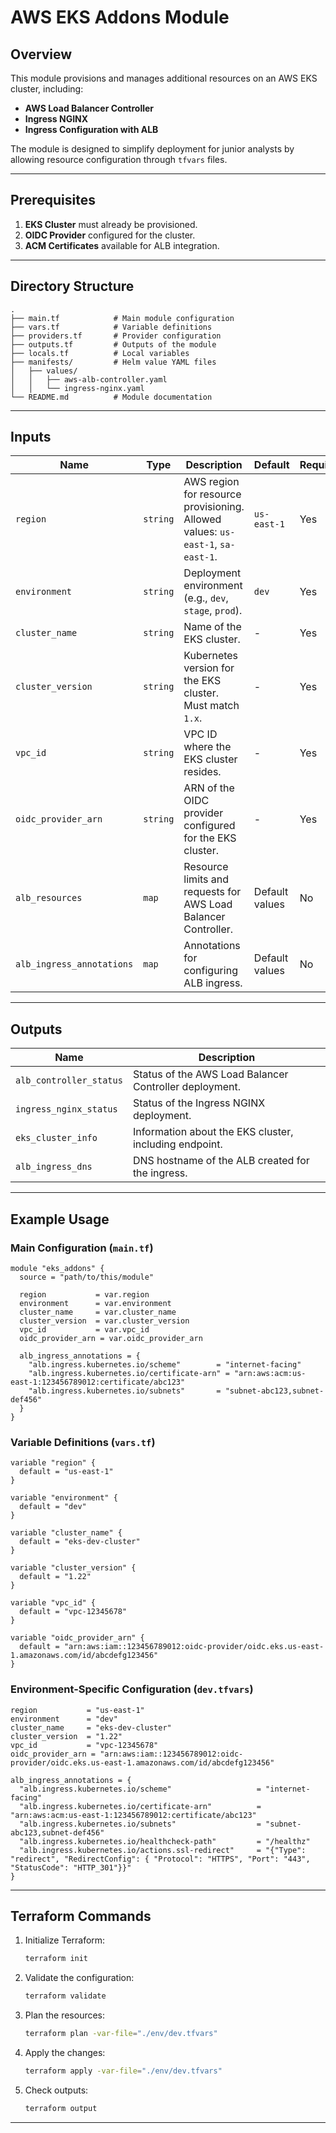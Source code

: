 
# AWS EKS Addons Module

## Overview

This module provisions and manages additional resources on an AWS EKS cluster, including:
- **AWS Load Balancer Controller**
- **Ingress NGINX**
- **Ingress Configuration with ALB**

The module is designed to simplify deployment for junior analysts by allowing resource configuration through `tfvars` files.

---

## Prerequisites

1. **EKS Cluster** must already be provisioned.
2. **OIDC Provider** configured for the cluster.
3. **ACM Certificates** available for ALB integration.

---

## Directory Structure

```
.
├── main.tf            # Main module configuration
├── vars.tf            # Variable definitions
├── providers.tf       # Provider configuration
├── outputs.tf         # Outputs of the module
├── locals.tf          # Local variables
├── manifests/         # Helm value YAML files
│   ├── values/
│   │   ├── aws-alb-controller.yaml
│   │   └── ingress-nginx.yaml
└── README.md          # Module documentation
```

---

## Inputs

| Name                      | Type      | Description                                                              | Default        | Required |
|---------------------------|-----------|--------------------------------------------------------------------------|----------------|----------|
| `region`                  | `string`  | AWS region for resource provisioning. Allowed values: `us-east-1`, `sa-east-1`. | `us-east-1`    | Yes      |
| `environment`             | `string`  | Deployment environment (e.g., `dev`, `stage`, `prod`).                   | `dev`          | Yes      |
| `cluster_name`            | `string`  | Name of the EKS cluster.                                                 | -              | Yes      |
| `cluster_version`         | `string`  | Kubernetes version for the EKS cluster. Must match `1.x`.                | -              | Yes      |
| `vpc_id`                  | `string`  | VPC ID where the EKS cluster resides.                                    | -              | Yes      |
| `oidc_provider_arn`       | `string`  | ARN of the OIDC provider configured for the EKS cluster.                 | -              | Yes      |
| `alb_resources`           | `map`     | Resource limits and requests for AWS Load Balancer Controller.           | Default values | No       |
| `alb_ingress_annotations` | `map`     | Annotations for configuring ALB ingress.                                 | Default values | No       |

---

## Outputs

| Name                    | Description                                                |
|-------------------------|------------------------------------------------------------|
| `alb_controller_status` | Status of the AWS Load Balancer Controller deployment.     |
| `ingress_nginx_status`  | Status of the Ingress NGINX deployment.                    |
| `eks_cluster_info`      | Information about the EKS cluster, including endpoint.     |
| `alb_ingress_dns`       | DNS hostname of the ALB created for the ingress.           |

---

## Example Usage

### Main Configuration (`main.tf`)

```hcl
module "eks_addons" {
  source = "path/to/this/module"

  region           = var.region
  environment      = var.environment
  cluster_name     = var.cluster_name
  cluster_version  = var.cluster_version
  vpc_id           = var.vpc_id
  oidc_provider_arn = var.oidc_provider_arn

  alb_ingress_annotations = {
    "alb.ingress.kubernetes.io/scheme"        = "internet-facing"
    "alb.ingress.kubernetes.io/certificate-arn" = "arn:aws:acm:us-east-1:123456789012:certificate/abc123"
    "alb.ingress.kubernetes.io/subnets"       = "subnet-abc123,subnet-def456"
  }
}
```

### Variable Definitions (`vars.tf`)

```hcl
variable "region" {
  default = "us-east-1"
}

variable "environment" {
  default = "dev"
}

variable "cluster_name" {
  default = "eks-dev-cluster"
}

variable "cluster_version" {
  default = "1.22"
}

variable "vpc_id" {
  default = "vpc-12345678"
}

variable "oidc_provider_arn" {
  default = "arn:aws:iam::123456789012:oidc-provider/oidc.eks.us-east-1.amazonaws.com/id/abcdefg123456"
}
```

### Environment-Specific Configuration (`dev.tfvars`)

```hcl
region           = "us-east-1"
environment      = "dev"
cluster_name     = "eks-dev-cluster"
cluster_version  = "1.22"
vpc_id           = "vpc-12345678"
oidc_provider_arn = "arn:aws:iam::123456789012:oidc-provider/oidc.eks.us-east-1.amazonaws.com/id/abcdefg123456"

alb_ingress_annotations = {
  "alb.ingress.kubernetes.io/scheme"                   = "internet-facing"
  "alb.ingress.kubernetes.io/certificate-arn"          = "arn:aws:acm:us-east-1:123456789012:certificate/abc123"
  "alb.ingress.kubernetes.io/subnets"                  = "subnet-abc123,subnet-def456"
  "alb.ingress.kubernetes.io/healthcheck-path"         = "/healthz"
  "alb.ingress.kubernetes.io/actions.ssl-redirect"     = "{"Type": "redirect", "RedirectConfig": { "Protocol": "HTTPS", "Port": "443", "StatusCode": "HTTP_301"}}"
}
```

---

## Terraform Commands

1. Initialize Terraform:
   ```bash
   terraform init
   ```

2. Validate the configuration:
   ```bash
   terraform validate
   ```

3. Plan the resources:
   ```bash
   terraform plan -var-file="./env/dev.tfvars"
   ```

4. Apply the changes:
   ```bash
   terraform apply -var-file="./env/dev.tfvars"
   ```

5. Check outputs:
   ```bash
   terraform output
   ```

---